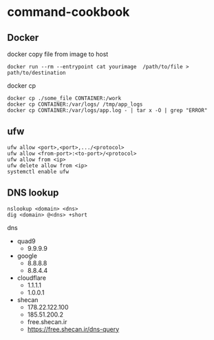 # command-cookbook
## Docker
docker copy file from image to host

    docker run --rm --entrypoint cat yourimage  /path/to/file > path/to/destination
docker cp

    docker cp ./some_file CONTAINER:/work
    docker cp CONTAINER:/var/logs/ /tmp/app_logs
    docker cp CONTAINER:/var/logs/app.log - | tar x -O | grep "ERROR"
## ufw
    ufw allow <port>,<port>,.../<protocol>
    ufw allow <from-port>:<to-port>/<protocol>
    ufw allow from <ip>
    ufw delete allow from <ip>
    systemctl enable ufw
## DNS lookup
    nslookup <domain> <dns>
    dig <domain> @<dns> +short
dns 
- quad9 
    - 9.9.9.9
- google 
    - 8.8.8.8 
    - 8.8.4.4
- cloudflare 
    - 1.1.1.1 
    - 1.0.0.1
- shecan
    - 178.22.122.100
    - 185.51.200.2
    - free.shecan.ir
    - https://free.shecan.ir/dns-query
